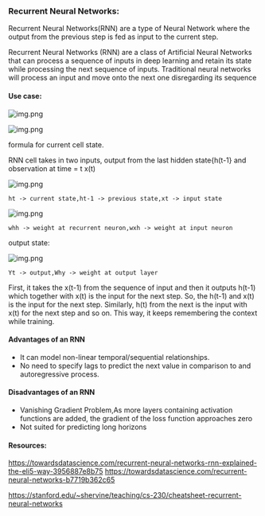 
### Recurrent Neural Networks:

Recurrent Neural Networks(RNN) are a type of Neural Network where the output from the previous step is fed as input to the current step.

Recurrent Neural Networks (RNN) are a class of Artificial Neural Networks that can process a sequence of inputs in deep learning and retain its state while processing the next sequence of inputs. Traditional neural networks will process an input and move onto the next one disregarding its sequence

#### Use case:

![img.png](https://miro.medium.com/max/875/1*hEa9ciQBUQcN2rtIDoK3CA.png)

![img.png](https://cdn.analyticsvidhya.com/wp-content/uploads/2017/12/06022525/bptt.png)

formula for current cell state. 

RNN cell takes in two inputs, output from the last hidden state{h(t-1} and observation at time = t x(t)

![img.png](https://cdn.analyticsvidhya.com/wp-content/uploads/2017/12/06004252/hidden-state.png)

```ht -> current state,ht-1 -> previous state,xt -> input state```

![img.png](https://cdn.analyticsvidhya.com/wp-content/uploads/2017/12/06005300/eq2.png)

```whh -> weight at recurrent neuron,wxh -> weight at input neuron```

output state:

![img.png](https://cdn.analyticsvidhya.com/wp-content/uploads/2017/12/06005750/outeq.png)

```Yt -> output,Why -> weight at output layer```

First, it takes the x(t-1) from the sequence of input and then it outputs h(t-1) which together with x(t) is the input for the next step. 
So, the h(t-1) and x(t) is the input for the next step. Similarly, h(t) from the next is the input with x(t) for the next step and so on. 
This way, it keeps remembering the context while training.

#### Advantages of an RNN

* It can model non-linear temporal/sequential relationships.
* No need to specify lags to predict the next value in comparison to and autoregressive process.

#### Disadvantages of an RNN

* Vanishing Gradient Problem,As more layers containing activation functions are added, the gradient of the loss function approaches zero
* Not suited for predicting long horizons

#### Resources: 

https://towardsdatascience.com/recurrent-neural-networks-rnn-explained-the-eli5-way-3956887e8b75
https://towardsdatascience.com/recurrent-neural-networks-b7719b362c65

https://stanford.edu/~shervine/teaching/cs-230/cheatsheet-recurrent-neural-networks
